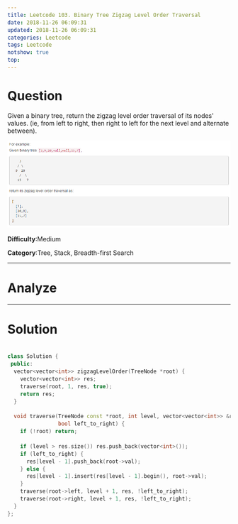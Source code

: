 ```yaml
---
title: Leetcode 103. Binary Tree Zigzag Level Order Traversal
date: 2018-11-26 06:09:31
updated: 2018-11-26 06:09:31
categories: Leetcode
tags: Leetcode
notshow: true
top:
---
```


# Question

Given a binary tree, return the zigzag level order traversal of its nodes' values. (ie, from left to right, then right to left for the next level and alternate between).

![](/images/in-post/2018-11-26-Leetcode-103-Binary-Tree-Zigzag-Level-Order-Traversal/2018-11-26-00-28-31.png)

**Difficulty**:Medium

**Category**:Tree, Stack, Breadth-first Search

<!-- more -->

------------

# Analyze

------------

# Solution

```cpp

class Solution {
 public:
  vector<vector<int>> zigzagLevelOrder(TreeNode *root) {
    vector<vector<int>> res;
    traverse(root, 1, res, true);
    return res;
  }

  void traverse(TreeNode const *root, int level, vector<vector<int>> &res,
                bool left_to_right) {
    if (!root) return;

    if (level > res.size()) res.push_back(vector<int>());
    if (left_to_right) {
      res[level - 1].push_back(root->val);
    } else {
      res[level - 1].insert(res[level - 1].begin(), root->val);
    }
    traverse(root->left, level + 1, res, !left_to_right);
    traverse(root->right, level + 1, res, !left_to_right);
  }
};
```